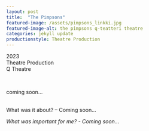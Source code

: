 ```yaml
---
layout: post
title:  "The Pimpsons"
featured-image: /assets/pimpsons_linkki.jpg
featured-image-alt: the pimpsons q-teatteri theatre
categories: jekyll update
productionstyle: Theatre Production
---
```

  2023  
  Theatre Production  
  Q Theatre  
  
  <br/>
<p></p>

  coming soon...  
  <br/>

<div class="post-text-alone">  
  What was it about? – Coming soon... 
<p></p>
  <em>What was important for me? - Coming soon...</em>
</div>  
<p></p>
  
  <br/>
  